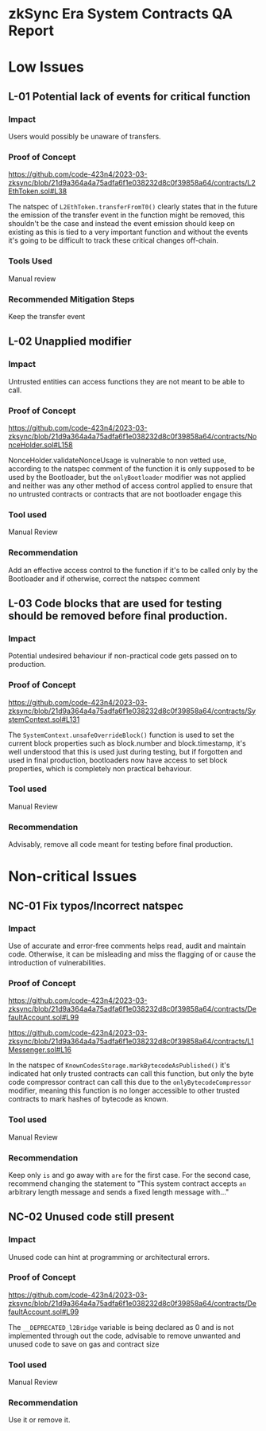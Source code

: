 # zkSync Era System Contracts QA Report

# Low Issues 

## L-01 Potential lack of events for critical function

### Impact

Users would possibly be unaware of transfers.

### Proof of Concept

https://github.com/code-423n4/2023-03-zksync/blob/21d9a364a4a75adfa6f1e038232d8c0f39858a64/contracts/L2EthToken.sol#L38

The natspec of `L2EthToken.transferFromT0()` clearly states that in the future the emission of the transfer event in the function might be removed, this shouldn't be the case and instead the event emission should keep on existing as this is tied to a very important function and without the events it's going to be difficult to track these critical changes off-chain.


### Tools Used
Manual review

### Recommended Mitigation Steps
Keep the transfer event

## L-02 Unapplied modifier

### Impact

Untrusted entities can access functions they are not meant to be able to call.

### Proof of Concept

https://github.com/code-423n4/2023-03-zksync/blob/21d9a364a4a75adfa6f1e038232d8c0f39858a64/contracts/NonceHolder.sol#L158

NonceHolder.validateNonceUsage is vulnerable to non vetted use, according to the natspec comment of the function it is only supposed to be used by the Bootloader, but the `onlyBootloader` modifier was not applied and neither was any other method of access control applied to ensure that no untrusted contracts or contracts that are not bootloader engage this

### Tool used

Manual Review

### Recommendation

Add an effective access control to the function if it's to be called only by the Bootloader and if otherwise, correct the natspec comment

## L-03 Code blocks that are used for testing should be removed before final production. 

### Impact

Potential undesired behaviour if non-practical code gets passed on to production.

### Proof of Concept

https://github.com/code-423n4/2023-03-zksync/blob/21d9a364a4a75adfa6f1e038232d8c0f39858a64/contracts/SystemContext.sol#L131

The `SystemContext.unsafeOverrideBlock()` function is used to set the current block properties such as block.number and block.timestamp, it's well understood that this is used just during testing, but if forgotten and used in final production, bootloaders now have access to set block properties, which is completely non practical behaviour.


### Tool used

Manual Review

### Recommendation

Advisably, remove all code meant for testing before final production.

# Non-critical Issues

## NC-01 Fix typos/Incorrect natspec

### Impact

Use of accurate and error-free comments helps read, audit and maintain code. Otherwise, it can be misleading and miss the flagging of or cause the introduction of vulnerabilities.

### Proof of Concept

https://github.com/code-423n4/2023-03-zksync/blob/21d9a364a4a75adfa6f1e038232d8c0f39858a64/contracts/DefaultAccount.sol#L99

https://github.com/code-423n4/2023-03-zksync/blob/21d9a364a4a75adfa6f1e038232d8c0f39858a64/contracts/L1Messenger.sol#L16

In the natspec of  `KnownCodesStorage.markBytecodeAsPublished()` it's indicated hat only trusted contracts can call this function, but only the byte code compressor contract can call this due to the `onlyBytecodeCompressor` modifier, meaning this  function is no longer accessible to other trusted contracts to mark hashes of bytecode as known.

### Tool used

Manual Review

### Recommendation

Keep only `is` and go away with `are` for the first case.
For the second case, recommend changing the statement to "This system contract accepts `an` arbitrary length message and sends a fixed length message with..."

## NC-02 Unused code still present 

### Impact

Unused code can hint at programming or architectural errors.

### Proof of Concept

https://github.com/code-423n4/2023-03-zksync/blob/21d9a364a4a75adfa6f1e038232d8c0f39858a64/contracts/DefaultAccount.sol#L99

The `__DEPRECATED_l2Bridge` variable is being declared as 0 and is not implemented through out the code, advisable to remove unwanted and unused code to save on gas and contract size


### Tool used

Manual Review

### Recommendation

Use it or remove it.
